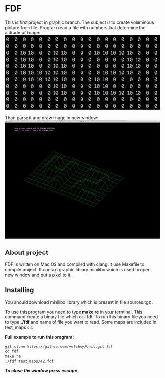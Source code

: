 # FDF
This is first project in graphic branch.
The subject is to create voluminous picture from file.
Program read a file with numbers that determine the altitude of image:
![alt text](https://github.com/volchey/Unit/blob/master/fdf/42map.png?raw=true)

Than parse it and draw image in new window:
![alt text](https://github.com/volchey/Unit/blob/master/fdf/42map_result.png?raw=true)
## About project
FDF is written on Mac OS and compiled with clang. It use Makefile to compile project. It contain graphic library minilibx which is used to open new window and put a pixel to it.
## Installing
You should download minilibx library which is present in file sources.tgz .

To use this program you need to type **make re** in your terminal. This command create a binary file which call fdf.
To run this binary file you need to type **./fdf** and name of file you want to read.
Some maps are included in test_maps dir.

**Full example to run this program:**
```
git clone https://github.com/volchey/Unit.git fdf
cd fdf
make re
./fdf test_maps/42.fdf
```
**_To close the window press escape_**